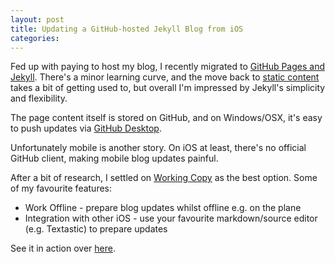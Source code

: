 ```yaml
---
layout: post
title: Updating a GitHub-hosted Jekyll Blog from iOS
categories: 
---
```


Fed up with paying to host my blog, I recently migrated to <a href="https://help.github.com/articles/using-jekyll-with-pages/" target="">GitHub Pages and Jekyll</a>. There's a minor learning curve, and the move back to <a href="https://en.wikipedia.org/w/index.php?title=Static_web_page" target="_blank">static content</a> takes a bit of getting used to, but overall I'm impressed by Jekyll's simplicity and flexibility.

The page content itself is stored on GitHub, and on Windows/OSX, it's easy to push updates via <a href="https://desktop.github.com/" target="_blank">GitHub Desktop</a>.

Unfortunately mobile is another story. On iOS at least, there's no official GitHub client, making mobile blog updates painful.

After a bit of research, I settled on <a href="http://workingcopyapp.com/" target="_blank">Working Copy</a> as the best option. Some of my favourite features:

* Work Offline - prepare blog updates whilst offline e.g. on the plane
* Integration with other iOS - use your favourite markdown/source editor (e.g. Textastic) to prepare updates

See it in action over <a href="http://workingcopyapp.com" target="_blank">here</a>.